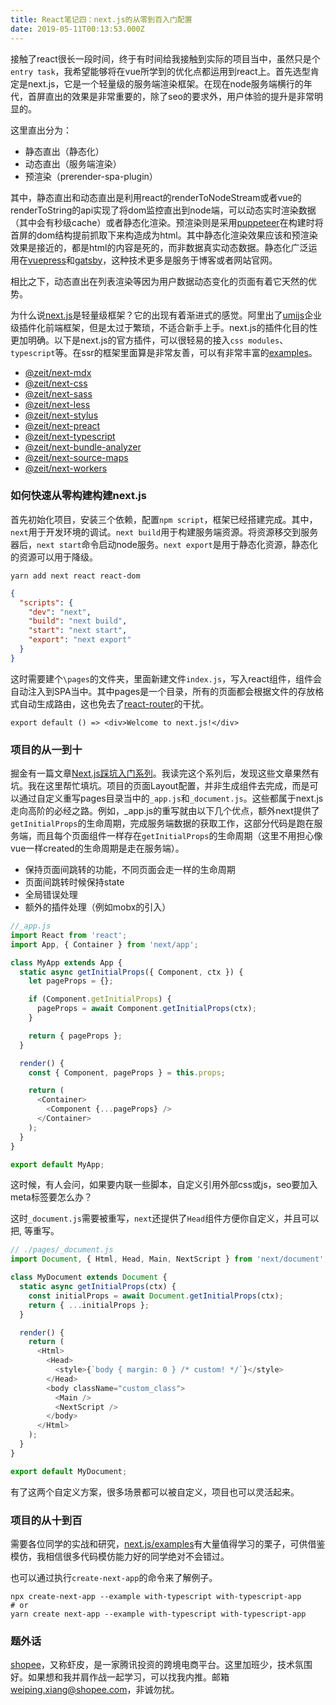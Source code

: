 ```yaml
---
title: React笔记四：next.js的从零到百入门配置
date: 2019-05-11T00:13:53.000Z
---
```


接触了react很长一段时间，终于有时间给我接触到实际的项目当中，虽然只是个`entry task`，我希望能够将在vue所学到的优化点都运用到react上。首先选型肯定是next.js，它是一个轻量级的服务端渲染框架。在现在node服务端横行的年代，首屏直出的效果是非常重要的，除了seo的要求外，用户体验的提升是非常明显的。

这里直出分为：

- 静态直出（静态化）
- 动态直出（服务端渲染）
- 预渲染（prerender-spa-plugin）

其中，静态直出和动态直出是利用react的renderToNodeStream或者vue的renderToString的api实现了将dom监控直出到node端，可以动态实时渲染数据（其中会有秒级cache）或者静态化渲染。预渲染则是采用[puppeteer](https://github.com/GoogleChrome/puppeteer)在构建时将首屏的dom结构提前抓取下来构造成为html。其中静态化渲染效果应该和预渲染效果是接近的，都是html的内容是死的，而非数据真实动态数据。静态化广泛运用在[vuepress](https://github.com/vuejs/vuepress)和[gatsby](https://github.com/gatsbyjs/gatsby)，这种技术更多是服务于博客或者网站官网。

相比之下，动态直出在列表渲染等因为用户数据动态变化的页面有着它天然的优势。

为什么说[next.js](https://github.com/zeit/next.js)是轻量级框架？它的出现有着渐进式的感觉。阿里出了[umijs](https://github.com/umijs/umi)企业级插件化前端框架，但是太过于繁琐，不适合新手上手。next.js的插件化目的性更加明确。以下是next.js的官方插件，可以很轻易的接入`css modules`、`typescript`等。在ssr的框架里面算是非常友善，可以有非常丰富的[examples](https://github.com/zeit/next.js/tree/canary/examples)。


*   [@zeit/next-mdx](https://github.com/zeit/next-plugins/blob/master/packages/next-mdx)
*   [@zeit/next-css](https://github.com/zeit/next-plugins/blob/master/packages/next-css)
*   [@zeit/next-sass](https://github.com/zeit/next-plugins/blob/master/packages/next-sass)
*   [@zeit/next-less](https://github.com/zeit/next-plugins/blob/master/packages/next-less)
*   [@zeit/next-stylus](https://github.com/zeit/next-plugins/blob/master/packages/next-stylus)
*   [@zeit/next-preact](https://github.com/zeit/next-plugins/blob/master/packages/next-preact)
*   [@zeit/next-typescript](https://github.com/zeit/next-plugins/blob/master/packages/next-typescript)
*   [@zeit/next-bundle-analyzer](https://github.com/zeit/next-plugins/blob/master/packages/next-bundle-analyzer)
*   [@zeit/next-source-maps](https://github.com/zeit/next-plugins/blob/master/packages/next-source-maps)
*   [@zeit/next-workers](https://github.com/zeit/next-plugins/blob/master/packages/next-workers)

### 如何快速从零构建构建next.js

首先初始化项目，安装三个依赖，配置`npm script`，框架已经搭建完成。其中，`next`用于开发环境的调试。`next build`用于构建服务端资源。将资源移交到服务器后，`next start`命令启动node服务。`next export`是用于静态化资源，静态化的资源可以用于降级。

```shell
yarn add next react react-dom
```

```json
{
  "scripts": {
    "dev": "next", 
    "build": "next build",
    "start": "next start",
    "export": "next export"
  }
}
```
这时需要建个`\pages`的文件夹，里面新建文件`index.js`，写入react组件，组件会自动注入到SPA当中。其中pages是一个目录，所有的页面都会根据文件的存放格式自动生成路由，这也免去了[react-router](https://github.com/ReactTraining/react-router)的干扰。


```
export default () => <div>Welcome to next.js!</div>
```

### 项目的从一到十

掘金有一篇文章[Next.js踩坑入门系列](https://juejin.im/post/5b83e1776fb9a01a2022879b)。我读完这个系列后，发现这些文章果然有坑。我在这里帮忙填坑。项目的页面Layout配置，并非生成组件去完成，而是可以通过自定义重写pages目录当中的`_app.js`和`_document.js`。这些都属于next.js走向高阶的必经之路。例如，_app.js的重写就由以下几个优点，额外next提供了`getInitialProps`的生命周期，完成服务端数据的获取工作，这部分代码是跑在服务端，而且每个页面组件一样存在`getInitialProps`的生命周期（这里不用担心像vue一样created的生命周期是走在服务端）。

- 保持页面间跳转的功能，不同页面会走一样的生命周期
- 页面间跳转时候保持state
- 全局错误处理
- 额外的插件处理（例如mobx的引入）

```javascript
//_app.js
import React from 'react';
import App, { Container } from 'next/app';

class MyApp extends App {
  static async getInitialProps({ Component, ctx }) {
    let pageProps = {};

    if (Component.getInitialProps) {
      pageProps = await Component.getInitialProps(ctx);
    }

    return { pageProps };
  }

  render() {
    const { Component, pageProps } = this.props;

    return (
      <Container>
        <Component {...pageProps} />
      </Container>
    );
  }
}

export default MyApp;
```

这时候，有人会问，如果要内联一些脚本，自定义引用外部css或js，seo要加入meta标签要怎么办？

这时`_document.js`需要被重写，`next`还提供了`Head`组件方便你自定义<head>，并且可以把<html>, <body>等重写。

```javascript
// ./pages/_document.js
import Document, { Html, Head, Main, NextScript } from 'next/document';

class MyDocument extends Document {
  static async getInitialProps(ctx) {
    const initialProps = await Document.getInitialProps(ctx);
    return { ...initialProps };
  }

  render() {
    return (
      <Html>
        <Head>
          <style>{`body { margin: 0 } /* custom! */`}</style>
        </Head>
        <body className="custom_class">
          <Main />
          <NextScript />
        </body>
      </Html>
    );
  }
}

export default MyDocument;
```

有了这两个自定义方案，很多场景都可以被自定义，项目也可以灵活起来。

### 项目的从十到百

需要各位同学的实战和研究，[next.js/examples](https://github.com/zeit/next.js/tree/canary/examples)有大量值得学习的栗子，可供借鉴模仿，我相信很多代码模仿能力好的同学绝对不会错过。

也可以通过执行`create-next-app`的命令来了解例子。

```
npx create-next-app --example with-typescript with-typescript-app
# or
yarn create next-app --example with-typescript with-typescript-app
```

### 题外话

[shopee](https://shopee.cn/)，又称虾皮，是一家腾讯投资的跨境电商平台。这里加班少，技术氛围好。如果想和我并肩作战一起学习，可以找我内推。邮箱[weiping.xiang@shopee.com](mailto:weiping.xiang@shopee.com)，非诚勿扰。



